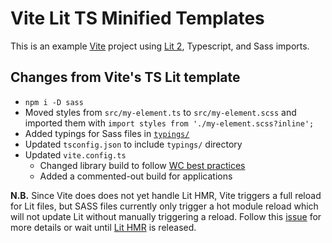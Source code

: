 # Vite Lit TS Minified Templates

This is an example [Vite](https://vitejs.dev/) project using [Lit 2](https://lit.dev), Typescript, and Sass imports.

## Changes from Vite's TS Lit template

* `npm i -D sass`
* Moved styles from `src/my-element.ts` to `src/my-element.scss` and imported them with `import styles from './my-element.scss?inline';`
* Added typings for Sass files in [`typings/`](https://github.com/e111077/vite-lit-element-ts-sass/blob/master/typings/scss.d.ts)
* Updated `tsconfig.json` to include `typings/` directory
* Updated `vite.config.ts`
  * Changed library build to follow [WC best practices](https://justinfagnani.com/2019/11/01/how-to-publish-web-components-to-npm/)
  * Added a commented-out build for applications

**N.B.** Since Vite does does not yet handle Lit HMR, Vite triggers a full reload for Lit files, but SASS files currently only trigger a hot module reload which will not update Lit without manually triggering a reload. Follow this [issue](https://github.com/vitejs/vite/issues/3243) for more details or wait until [Lit HMR](https://github.com/lit/lit-element/pull/802) is released.
